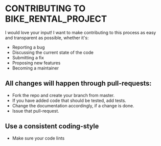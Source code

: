 # CONTRIBUTING TO BIKE_RENTAL_PROJECT
I would love your input! I want to make contributing to this process as easy and transparent as possible, whether it's:
* Reporting a bug
* Discussing the current state of the code
* Submitting a fix
* Proposing new features
* Becoming a maintainer

## All changes will happen through pull-requests:
* Fork the repo and create your branch from master.
* If you have added code that should be tested, add tests.
* Change the documentation accordingly, if a change is done.
* Issue that pull-request.

## Use a consistent coding-style
* Make sure your code lints
